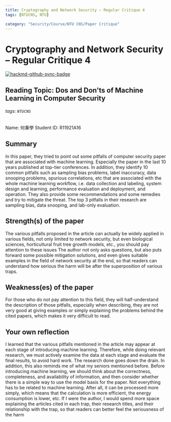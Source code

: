 ```yaml
---
title: Cryptography and Network Security – Regular Critique 4
tags: [NTUCNS, NTU]

category: "Security/Course/NTU CNS/Paper Critique"
---
```


# Cryptography and Network Security – Regular Critique 4

[![hackmd-github-sync-badge](https://hackmd.io/pkjE25TQSNmDRBm-9OJL8A/badge)](https://hackmd.io/pkjE25TQSNmDRBm-9OJL8A)

## Reading Topic: Dos and Don'ts of Machine Learning in Computer Security
###### tags: `NTUCNS`
Name: 何秉學	Student ID: R11921A16

## Summary
In this paper, they tried to point out some pitfalls of computer security paper that are associated with machine learning. Especially the paper in the last 10 years published at top-tier conferences. In addition, they identify 10 common pitfalls such as sampling bias problems, label inaccuracy, data snooping problems, spurious correlations, etc that are associated with the whole machine learning workflow, i.e. data collection and labeling, system design and learning, performance evaluation and deployment, and operation. They also provide some recommendations and some remedies and try to mitigate the threat. The top 3 pitfalls in their research are sampling bias, data snooping, and lab-only evaluation.

## Strength(s) of the paper
The various pitfalls proposed in the article can actually be widely applied in various fields, not only limited to network security, but even biological sciences, horticultural fruit tree growth models, etc., you should pay attention to these issues The author not only asks questions, but also puts forward some possible mitigation solutions, and even gives suitable examples in the field of network security at the end, so that readers can understand how serious the harm will be after the superposition of various traps.


## Weakness(es) of the paper
For those who do not pay attention to this field, they will half-understand the description of those pitfalls, especially when describing, they are not very good at giving examples or simply explaining the problems behind the cited papers, which makes it very difficult to read.

## Your own reflection
 I learned that the various pitfalls mentioned in the article may appear at each stage of introducing machine learning. Therefore, while doing relevant research, we must actively examine the data at each stage and evaluate the final results, to avoid hard work. The research done goes down the drain. In addition, this also reminds me of what my seniors mentioned before. Before introducing machine learning, we should think about the correctness, completeness, and availability of information, and then consider whether there is a simple way to use the model basis for the paper. Not everything has to be related to machine learning. After all, it can be processed more simply, which means that the calculation is more efficient, the energy consumption is lower, etc.
If I were the author, I would spend more space explaining the articles cited in each trap, their research titles, and their relationship with the trap, so that readers can better feel the seriousness of the harm


